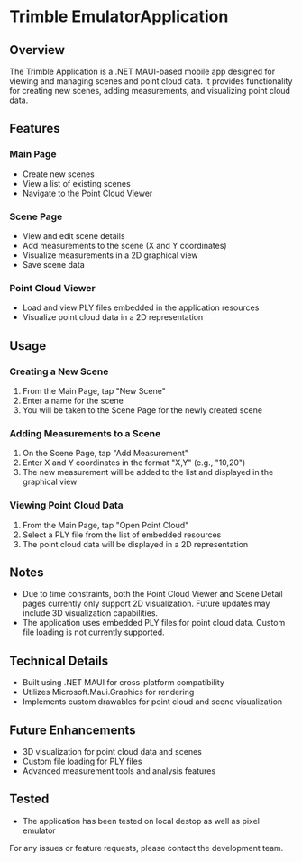 # Trimble EmulatorApplication

## Overview
The Trimble Application is a .NET MAUI-based mobile app designed for viewing and managing scenes and point cloud data. It provides functionality for creating new scenes, adding measurements, and visualizing point cloud data.

## Features

### Main Page
- Create new scenes
- View a list of existing scenes
- Navigate to the Point Cloud Viewer

### Scene Page
- View and edit scene details
- Add measurements to the scene (X and Y coordinates)
- Visualize measurements in a 2D graphical view
- Save scene data

### Point Cloud Viewer
- Load and view PLY files embedded in the application resources
- Visualize point cloud data in a 2D representation

## Usage

### Creating a New Scene
1. From the Main Page, tap "New Scene"
2. Enter a name for the scene
3. You will be taken to the Scene Page for the newly created scene

### Adding Measurements to a Scene
1. On the Scene Page, tap "Add Measurement"
2. Enter X and Y coordinates in the format "X,Y" (e.g., "10,20")
3. The new measurement will be added to the list and displayed in the graphical view

### Viewing Point Cloud Data
1. From the Main Page, tap "Open Point Cloud"
2. Select a PLY file from the list of embedded resources
3. The point cloud data will be displayed in a 2D representation

## Notes
- Due to time constraints, both the Point Cloud Viewer and Scene Detail pages currently only support 2D visualization. Future updates may include 3D visualization capabilities.
- The application uses embedded PLY files for point cloud data. Custom file loading is not currently supported.

## Technical Details
- Built using .NET MAUI for cross-platform compatibility
- Utilizes Microsoft.Maui.Graphics for rendering
- Implements custom drawables for point cloud and scene visualization

## Future Enhancements
- 3D visualization for point cloud data and scenes
- Custom file loading for PLY files
- Advanced measurement tools and analysis features

## Tested
- The application has been tested on local destop as well as pixel emulator

For any issues or feature requests, please contact the development team.
